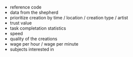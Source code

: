 * reference code
* data from the shepherd
* prioritize creation by time / location / creation type / artist
* trust value
* task completation statistics
* speed
* quality of the creations
* wage per hour / wage per minute
* subjects interested in
